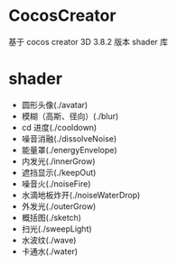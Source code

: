 # CocosCreator

基于 cocos creator 3D 3.8.2 版本 shader 库

# shader

- 圆形头像(./avatar)
- 模糊（高斯、径向）(./blur)
- cd 进度(./cooldown)
- 噪音消融(./dissolveNoise)
- 能量罩(./energyEnvelope)
- 内发光(./innerGrow)
- 遮挡显示(./keepOut)
- 噪音火(./noiseFire)
- 水滴地板炸开(./noiseWaterDrop)
- 外发光(./outerGrow)
- 概括图(./sketch)
- 扫光(./sweepLight)
- 水波纹(./wave)
- 卡通水(./water)
